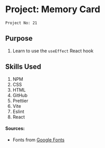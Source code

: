 # Project: Memory Card

`Project No: 21`

## Purpose

1. Learn to use the `useEffect` React hook

## Skills Used

1. NPM
2. CSS
3. HTML
4. GitHub
5. Prettier
6. Vite
7. Eslint
8. React

#### Sources:

- Fonts from <a rel="noreferrer" target="_blank" href="https://fonts.google.com/">Google Fonts</a>

